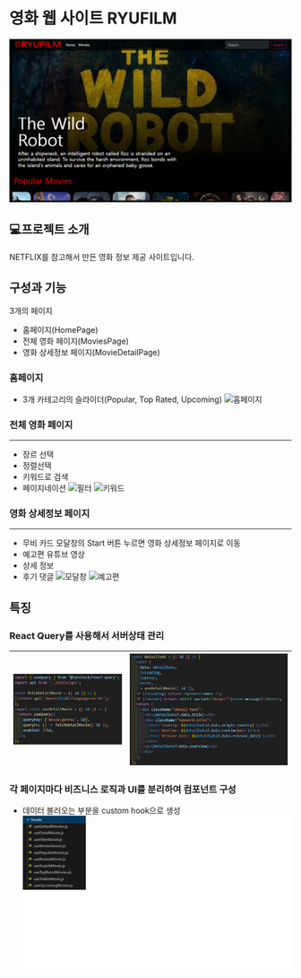 # 영화 웹 사이트 RYUFILM

![대표이미지](./images/ryuflix_representative.png)

## 💻프로젝트 소개

NETFLIX를 참고해서 만든 영화 정보 제공 사이트입니다.

## 구성과 기능

3개의 페이지

- 홈페이지(HomePage)
- 전체 영화 페이지(MoviesPage)
- 영화 상세정보 페이지(MovieDetailPage)

### 홈페이지

- 3개 카테고리의 슬라이더(Popular, Top Rated, Upcoming)
  ![홈페이지](./images/homepage.gif)

### 전체 영화 페이지

---

- 장르 선택
- 정렬선택
- 키워드로 검색
- 페이지네이션
  ![필터](./images/pc_moviespage1.gif)
  ![키워드](./images/pc_moviespage_search.gif)

### 영화 상세정보 페이지

---

- 무비 카드 모달창의 Start 버튼 누르면 영화 상세정보 페이지로 이동
- 예고편 유튜브 영상
- 상세 정보
- 후기 댓글
  ![모달창](./images/pc_moviedetailpage1.gif)
  ![예고편](./images/pc_moviedetailpage2.gif)

## 특징

### **React** Query를 사용해서 서버상태 관리

<!-- <p>
  <img src="./images/react_query.png" width="200">
  <img src="./images/react_query2.png" width="200">
</p> -->
<!-- <div style="text-align: center;">
  <img src="./images/react_query.png" alt="이미지1 설명" style="margin-bottom: 5px;" />
  <img src="./images/react_query2.png" alt="이미지2 설명" style="margin-top: 5px;" />
</div> -->

| ![react query](./images/react_query.png) | ![react query](./images/react_query2.png) |
| ---------------------------------------- | ----------------------------------------- |

### 각 페이지마다 비즈니스 로직과 UI를 분리하여 컴포넌트 구성

- 데이터 불러오는 부분을 custom hook으로 생성
  ![hooks](./images/hooks.png)
